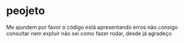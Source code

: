 # peojeto
Me ajundem por favor o código está apresentando erros  não consigo consultar nem expluir não sei como fazer rodar, desde já agradeço
